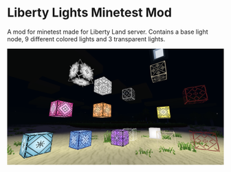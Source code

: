 # Liberty Lights Minetest Mod

A mod for minetest made for Liberty Land server.
Contains a base light node, 9 different colored lights and 3 transparent lights.

![screenshot](screenshots/liblights_screenshot.png)
